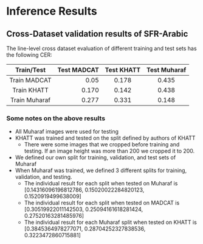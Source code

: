 # Inference Results
## Cross-Dataset validation results of SFR-Arabic

The line-level cross dataset evaluation of different training and test sets has the following CER:


| Train/Test      | Test MADCAT  |  Test KHATT  | Test Muharaf |
|:---------------:|-------------:|:------------:|:------------:|
| Train MADCAT    |  0.05        | 0.178   |  0.435  |
| Train KHATT     |  0.170       | 0.142   |  0.438  |
| Train Muharaf   |  0.277       | 0.331   |  0.148  |     
  

### Some notes on the above results
- All Muharaf images were used for testing
- KHATT was trained and tested on the split defined by authors of KHATT
  - There were some images that we cropped before training and testing. If an image height was more than 200 we cropped it to 200.
- We defined our own split for training, validation, and test sets of Muharaf
- When Muharaf was trained, we defined 3 different splits for training, validation, and testing.
  - The individual result for each split when tested on Muharaf is [0.14316096196812786, 0.15020022284820123, 0.1520919499638009]  
  - The individual result for each split when tested on MADCAT is [0.30519922011142503, 0.25094161618281424, 0.27520163281485976]
  - The individual result for each Muharaf split when tested on KHATT is [0.3845364978277071, 0.28704252327838536, 0.3223472860715881]






